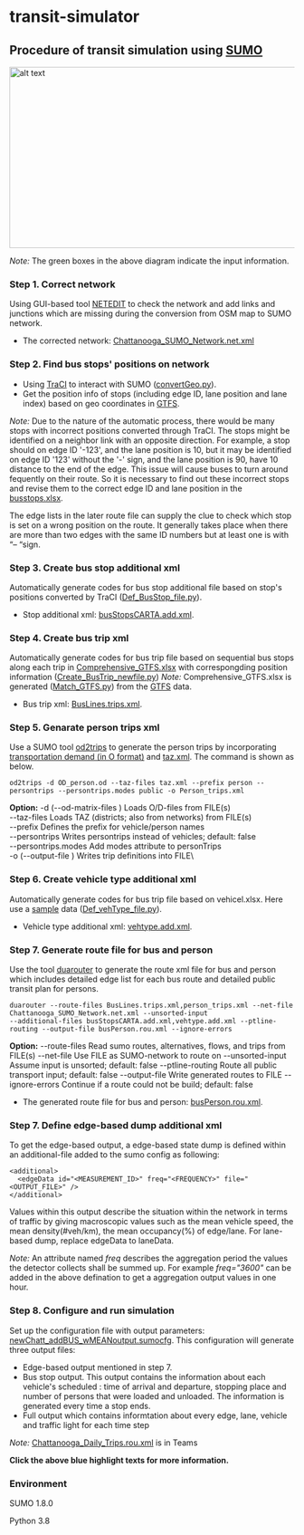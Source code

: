 # transit-simulator

## Procedure of transit simulation using [SUMO](https://sumo.dlr.de/docs/index.html)

<img src="https://github.com/hdemma/transit-simulator/blob/master/images/ChattanoogaSUMO.png" alt="alt text" width="550" height="320">

*Note:* The green boxes in the above diagram indicate the input information.

### Step 1. Correct network
Using GUI-based tool [NETEDIT](https://sumo.dlr.de/docs/netedit.html) to check the network and add links and junctions which are missing during the conversion from OSM map to SUMO network.
* The corrected network: [Chattanooga_SUMO_Network.net.xml](https://github.com/hdemma/transit-simulator/tree/master/SUMO_simulation/Chattanooga_SUMO_Network.net.zip)

### Step 2. Find bus stops' positions on network 
* Using [TraCI](https://sumo.dlr.de/docs/TraCI.html) to interact with SUMO ([convertGeo.py](https://github.com/smarttransit-ai/transit-simulator/blob/master/codes/convertGeo.py)).
* Get the position info of stops (including edge ID, lane position and lane index) based on geo coordinates in [GTFS](https://github.com/smarttransit-ai/transit-energy-dashboard/blob/master/app/data/raw/GTFS/gtfs_may_2020/stops.txt).

*Note:* Due to the nature of the automatic process, there would be many stops with incorrect positions converted through TraCI. The stops might be identified on a neighbor link with an opposite direction. For example, a stop should on edge ID '-123', and the lane position is 10, but it may be identified on edge ID '123' without the '-' sign, and the lane position is 90, have 10 distance to the end of the edge. This issue will cause buses to turn around fequently on their route. So it is necessary to find out these incorrect stops and revise them to the correct edge ID and lane position in the [busstops.xlsx](https://github.com/hdemma/transit-simulator/blob/master/data/busstops.xlsx). 

The edge lists in the later route file can supply the clue to check which stop is set on a wrong position on the route. It generally takes place when there are more than two edges with the same ID numbers but at least one is with “– “sign. 

### Step 3. Create bus stop additional xml
Automatically generate codes for bus stop additional file based on stop's positions converted by TraCI ([Def_BusStop_file.py](https://github.com/smarttransit-ai/transit-simulator/blob/master/codes/Def_BusStop_file.py)).
* Stop additional xml: [busStopsCARTA.add.xml](https://github.com/hdemma/transit-simulator/blob/master/SUMO_simulation/busStopsCARTA.add.xml).
### Step 4. Create bus trip xml
Automatically generate codes for bus trip file based on sequential bus stops along each trip in [Comprehensive_GTFS.xlsx](https://github.com/smarttransit-ai/transit-simulator/blob/master/data/Comprehensive_GTFS.xlsx) with correspongding position information ([Create_BusTrip_newfile.py](https://github.com/smarttransit-ai/transit-simulator/blob/master/codes/Create_BusTrip_newfile.py))
*Note:* Comprehensive_GTFS.xlsx is generated ([Match_GTFS.py](https://github.com/smarttransit-ai/transit-simulator/blob/master/codes/Match_GTFS.py)) from the [GTFS](https://github.com/smarttransit-ai/transit-energy-dashboard/tree/master/app/data/raw/GTFS/gtfs_may_2020) data.
* Bus trip xml: [BusLines.trips.xml](https://github.com/hdemma/transit-simulator/blob/master/SUMO_simulation/BusLines.trips.xml).

### Step 5. Genarate person trips xml
Use a SUMO tool [od2trips](https://sumo.dlr.de/docs/Demand/Importing_O/D_Matrices.html) to generate the person trips by incorporating [transportation demand (in O format)](https://github.com/smarttransit-ai/transit-simulator/blob/master/SUMO_simulation/OD_person.od) and [taz.xml](https://github.com/smarttransit-ai/transit-simulator/blob/master/SUMO_simulation/taz.xml). The command is shown as below.
```
od2trips -d OD_person.od --taz-files taz.xml --prefix person --persontrips --persontrips.modes public -o Person_trips.xml
```
**Option:**
-d <FILE> (--od-matrix-files <FILE>)	Loads O/D-files from FILE(s)\
--taz-files <FILE>	Loads TAZ (districts; also from networks) from FILE(s)\
--prefix <STRING>	Defines the prefix for vehicle/person names\
--persontrips <BOOL>	Writes persontrips instead of vehicles; default: false\
--persontrips.modes	Add modes attribute to personTrips\
-o <FILE> (--output-file <FILE>)	Writes trip definitions into FILE\

### Step 6. Create vehicle type additional xml
Automatically generate codes for bus trip file based on vehicel.xlsx. Here use a [sample](https://github.com/smarttransit-ai/transit-simulator/blob/master/data/BUS_type.xlsx) data ([Def_vehType_file.py](https://github.com/smarttransit-ai/transit-simulator/blob/master/codes/Def_vehType_file.py)).
* Vehicle type additional xml: [vehtype.add.xml](https://github.com/smarttransit-ai/transit-simulator/blob/master/SUMO_simulation/vehtype.add.xml).

### Step 7. Generate route file for bus and person
Use the tool [duarouter](https://sumo.dlr.de/docs/duarouter.html) to generate the route xml file for bus and person which includes detailed edge list for each bus route and detailed public transit plan for persons.
```
duarouter --route-files BusLines.trips.xml,person_trips.xml --net-file Chattanooga_SUMO_Network.net.xml --unsorted-input 
--additional-files busStopsCARTA.add.xml,vehtype.add.xml --ptline-routing --output-file busPerson.rou.xml --ignore-errors
```
**Option:**
--route-files <FILE>	Read sumo routes, alternatives, flows, and trips from FILE(s)
--net-file <FILE>	Use FILE as SUMO-network to route on
--unsorted-input <BOOL>	Assume input is unsorted; default: false
--ptline-routing <BOOL>	Route all public transport input; default: false
--output-file <FILE>	Write generated routes to FILE
--ignore-errors <BOOL>	Continue if a route could not be build; default: false
  
* The generated route file for bus and person: [busPerson.rou.xml](https://github.com/hdemma/transit-simulator/blob/master/SUMO_simulation/busPerson.rou.xml).

### Step 7. Define edge-based dump additional xml
To get the edge-based output, a edge-based state dump is defined within an additional-file added to the sumo config as following:
```
<additional>
  <edgeData id="<MEASUREMENT_ID>" freq="<FREQUENCY>" file="<OUTPUT_FILE>" />
</additional>
```
Values within this output describe the situation within the network in terms of traffic by giving macroscopic values such as the mean vehicle speed, the mean density(#veh/km), the mean occupancy(%) of edge/lane. For lane-based dump, replace edgeData to laneData.

*Note:* An attribute named *freq* describes the aggregation period the values the detector collects shall be summed up. For example *freq="3600"* can be added in the above defination to get a aggregation output values in one hour.

### Step 8. Configure and run simulation
Set up the configuration file with output parameters: [newChatt_addBUS_wMEANoutput.sumocfg](https://github.com/hdemma/transit-simulator/blob/master/SUMO_simulation/newChatt_addBUS_wMEANoutput.sumocfg).
This configuration will generate three output files:
* Edge-based output mentioned in step 7.
* Bus stop output. This output contains the information about each vehicle's scheduled <stop>: time of arrival and departure, stopping place and number of persons that were loaded and unloaded. The information is generated every time a stop ends.
* Full output which contains informtation about every edge, lane, vehicle and traffic light for each time step

*Note:* [Chattanooga_Daily_Trips.rou.xml](https://vanderbilt365.sharepoint.com/sites/TransitHub/Shared%20Documents/simulation/SUMO_simulation) is in Teams

**Click the above blue highlight texts for more information.**

### Environment
SUMO 1.8.0

Python 3.8

